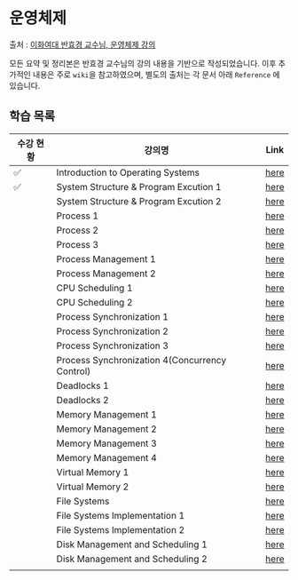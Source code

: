 # 운영체제

출처 : [이화여대 반효경 교수님, 운영체제 강의](http://www.kocw.net/home/search/kemView.do?kemId=1046323)

모든 요약 및 정리본은 반효경 교수님의 강의 내용을 기반으로 작성되었습니다. 이후 추가적인 내용은 주로 `wiki`을 참고하였으며, 별도의 출처는 각 문서 아래 `Reference` 에 있습니다.



## 학습 목록

| 수강 현황 | 강의명                                         | Link                                                         |
| --------- | ---------------------------------------------- | ------------------------------------------------------------ |
| ✅         | Introduction to Operating Systems              | [here](./Introduction%20to%20Operating%20Systems.md)         |
| ✅         | System Structure & Program Excution 1          | [here](./System%20Structure%20&%20Program%20Excution%201.md) |
|           | System Structure & Program Excution 2          | [here](./System%20Structure%20&%20Program%20Excution%202.md) |
|           | Process 1                                      | [here](./Process%201.md)                                     |
|           | Process 2                                      | [here](./Process%202.md)                                     |
|           | Process 3                                      | [here](./Process%203.md)                                     |
|           | Process Management 1                           | [here](./Process%20Management%201.md)                        |
|           | Process Management 2                           | [here](./Process%20Management%202.md)                        |
|           | CPU Scheduling 1                               | [here](./CPU%20Scheduling%201.md)                            |
|           | CPU Scheduling 2                               | [here](./CPU%20Scheduling%202.md)                            |
|           | Process Synchronization 1                      | [here](./Process%20Synchronization%201.md)                   |
|           | Process Synchronization 2                      | [here](./Process%20Synchronization%202.md)                   |
|           | Process Synchronization 3                      | [here](./Process%20Synchronization%203.md)                   |
|           | Process Synchronization 4(Concurrency Control) | [here](./Process%20Synchronization%204(Concurrency%20Control).md) |
|           | Deadlocks 1                                    | [here](./Deadlocks%201.md)                                   |
|           | Deadlocks 2                                    | [here](./Deadlocks%202.md)                                   |
|           | Memory Management 1                            | [here](./Memory%20Management%201.md)                         |
|           | Memory Management 2                            | [here](./Memory%20Management%202.md)                         |
|           | Memory Management 3                            | [here](./Memory%20Management%203.md)                         |
|           | Memory Management 4                            | [here](./Memory%20Management%204.md)                         |
|           | Virtual Memory 1                               | [here](./Virtual%20Memory%201.md)                            |
|           | Virtual Memory 2                               | [here](./Virtual%20Memory%202.md)                            |
|           | File Systems                                   | [here](./File%20Systems.md)                                  |
|           | File Systems Implementation 1                  | [here](./File%20Systems%20Implementation%201.md)             |
|           | File Systems Implementation 2                  | [here](./File%20Systems%20Implementation%202.md)             |
|           | Disk Management and Scheduling 1               | [here](./Disk%20Management%20and%20Scheduling%201.md)        |
|           | Disk Management and Scheduling 2               | [here](./Disk%20Management%20and%20Scheduling%202.md)        |
|           |                                                |                                                              |

